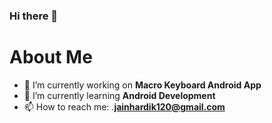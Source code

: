 ### Hi there 👋

# About Me

- 🔭 I’m currently working on **Macro Keyboard Android App**
- 🌱 I’m currently learning **Android Development**
- 📫 How to reach me: .**jainhardik120@gmail.com**

<!--
**jainhardik120/jainhardik120** is a ✨ _special_ ✨ repository because its `README.md` (this file) appears on your GitHub profile.

Here are some ideas to get you started:

- 🔭 I’m currently working on ...
- 🌱 I’m currently learning ...
- 👯 I’m looking to collaborate on ...
- 🤔 I’m looking for help with ...
- 💬 Ask me about ...
- 📫 How to reach me: ...
- 😄 Pronouns: ...
- ⚡ Fun fact: ...
-->
